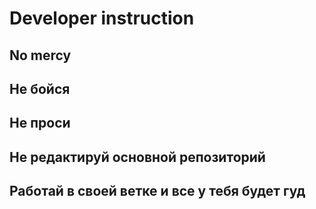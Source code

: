 # Developer instruction
## No mercy
## Не бойся 
## Не проси
## Не редактируй основной репозиторий
## Работай в своей ветке и все у тебя будет гуд